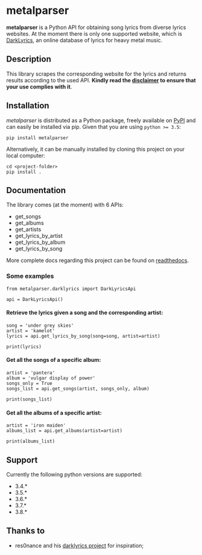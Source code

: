 # metalparser

**metalparser** is a Python API for obtaining song lyrics from diverse lyrics websites.
At the moment there is only one supported website, which is [DarkLyrics](http://www.darklyrics.com/), an online database of lyrics for heavy metal music.


## Description

This library scrapes the corresponding website for the lyrics and returns results according to the used API.
**Kindly read the [disclaimer](https://github.com/lucone83/metal-parser/blob/master/DISCLAIMER.md) to ensure that your use complies with it**.


## Installation

_metalparser_ is distributed as a Python package, freely available on [PyPI](https://pypi.org/project/metalparser/) and can easily be installed via pip.
Given that you are using ```python >= 3.5```:

```
pip install metalparser
```

Alternatively, it can be manually installed by cloning this project on your local computer:

```
cd <project-folder>
pip install .
```


## Documentation

The library comes (at the moment) with 6 APIs:
- get_songs
- get_albums
- get_artists
- get_lyrics_by_artist
- get_lyrics_by_album
- get_lyrics_by_song

More complete docs regarding this project can be found on [readthedocs](https://metalparser.readthedocs.io/).

### Some examples

```
from metalparser.darklyrics import DarkLyricsApi

api = DarkLyricsApi()
```

#### Retrieve the lyrics given a song and the corresponding artist:

```
song = 'under grey skies'
artist = 'kamelot'
lyrics = api.get_lyrics_by_song(song=song, artist=artist)

print(lyrics)

```

#### Get all the songs of a specific album:

```
artist = 'pantera'
album = 'vulgar display of power'
songs_only = True
songs_list = api.get_songs(artist, songs_only, album)

print(songs_list)
```

#### Get all the albums of a specific artist:

```
artist = 'iron maiden'
albums_list = api.get_albums(artist=artist)

print(albums_list)
```


## Support

Currently the following python versions are supported:

- 3.4.*
- 3.5.*
- 3.6.*
- 3.7.*
- 3.8.*


## Thanks to

- res0nance and his [darklyrics project](https://github.com/res0nance/darklyrics) for inspiration;


